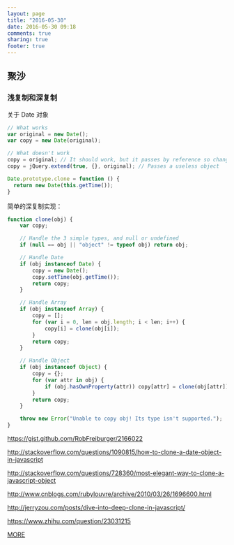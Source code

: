 ```yaml
---
layout: page
title: "2016-05-30"
date: 2016-05-30 09:18
comments: true
sharing: true
footer: true
---
```


## 聚沙

### 浅复制和深复制

关于 Date 对象

```js
// What works
var original = new Date();
var copy = new Date(original);

// What doesn't work
copy = original; // It should work, but it passes by reference so changes to copy also affect original
copy = jQuery.extend(true, {}, original); // Passes a useless object
```

```js
Date.prototype.clone = function () {
  return new Date(this.getTime());
}
```

简单的深复制实现：

```js
function clone(obj) {
    var copy;

    // Handle the 3 simple types, and null or undefined
    if (null == obj || "object" != typeof obj) return obj;

    // Handle Date
    if (obj instanceof Date) {
        copy = new Date();
        copy.setTime(obj.getTime());
        return copy;
    }

    // Handle Array
    if (obj instanceof Array) {
        copy = [];
        for (var i = 0, len = obj.length; i < len; i++) {
            copy[i] = clone(obj[i]);
        }
        return copy;
    }

    // Handle Object
    if (obj instanceof Object) {
        copy = {};
        for (var attr in obj) {
            if (obj.hasOwnProperty(attr)) copy[attr] = clone(obj[attr]);
        }
        return copy;
    }

    throw new Error("Unable to copy obj! Its type isn't supported.");
}
```

https://gist.github.com/RobFreiburger/2166022

http://stackoverflow.com/questions/1090815/how-to-clone-a-date-object-in-javascript

http://stackoverflow.com/questions/728360/most-elegant-way-to-clone-a-javascript-object

http://www.cnblogs.com/rubylouvre/archive/2010/03/26/1696600.html

http://jerryzou.com/posts/dive-into-deep-clone-in-javascript/

https://www.zhihu.com/question/23031215


[MORE](http://blog.mirreal.net/note/2016-05-30.html)
